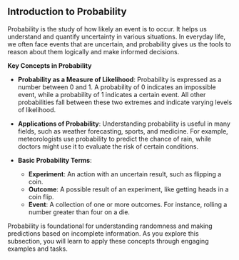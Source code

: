 ## Introduction to Probability

Probability is the study of how likely an event is to occur. It helps us understand and quantify uncertainty in various situations. In everyday life, we often face events that are uncertain, and probability gives us the tools to reason about them logically and make informed decisions.

**Key Concepts in Probability**

- **Probability as a Measure of Likelihood**: Probability is expressed as a number between 0 and 1. A probability of 0 indicates an impossible event, while a probability of 1 indicates a certain event. All other probabilities fall between these two extremes and indicate varying levels of likelihood.

- **Applications of Probability**: Understanding probability is useful in many fields, such as weather forecasting, sports, and medicine. For example, meteorologists use probability to predict the chance of rain, while doctors might use it to evaluate the risk of certain conditions.

- **Basic Probability Terms**:
  - **Experiment**: An action with an uncertain result, such as flipping a coin.
  - **Outcome**: A possible result of an experiment, like getting heads in a coin flip.
  - **Event**: A collection of one or more outcomes. For instance, rolling a number greater than four on a die.

Probability is foundational for understanding randomness and making predictions based on incomplete information. As you explore this subsection, you will learn to apply these concepts through engaging examples and tasks.